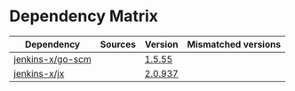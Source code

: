# Dependency Matrix

Dependency | Sources | Version | Mismatched versions
---------- | ------- | ------- | -------------------
[jenkins-x/go-scm](https://github.com/jenkins-x/go-scm) |  | [1.5.55]() | 
[jenkins-x/jx](https://github.com/jenkins-x/jx) |  | [2.0.937](https://github.com/jenkins-x/jx/releases/tag/v2.0.937) | 
